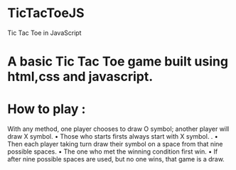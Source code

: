# TicTacToeJS
Tic Tac Toe in JavaScript
# A basic Tic Tac Toe game built using html,css and javascript.

# How to play :
With any method, one player chooses to draw O symbol; another player will draw X symbol.
• Those who starts firsts always start with X symbol.
. • Then each player taking turn draw their symbol on a space from that nine possible spaces.
 • The one who met the winning condition first win.
 • If after nine possible spaces are used, but no one wins, that game is a draw.
